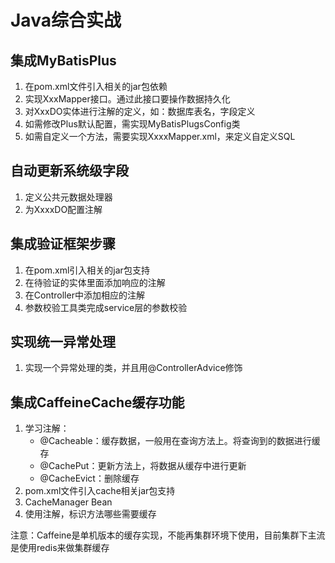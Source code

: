 # Java综合实战

## 集成MyBatisPlus
1. 在pom.xml文件引入相关的jar包依赖
2. 实现XxxMapper接口。通过此接口要操作数据持久化
3. 对XxxDO实体进行注解的定义，如：数据库表名，字段定义
4. 如需修改Plus默认配置，需实现MyBatisPlugsConfig类
5. 如需自定义一个方法，需要实现XxxxMapper.xml，来定义自定义SQL

## 自动更新系统级字段
1. 定义公共元数据处理器
2. 为XxxxDO配置注解

## 集成验证框架步骤
1. 在pom.xml引入相关的jar包支持
2. 在待验证的实体里面添加响应的注解
3. 在Controller中添加相应的注解
4. 参数校验工具类完成service层的参数校验

## 实现统一异常处理
1. 实现一个异常处理的类，并且用@ControllerAdvice修饰

## 集成CaffeineCache缓存功能
1. 学习注解：
    - @Cacheable：缓存数据，一般用在查询方法上。将查询到的数据进行缓存
    - @CachePut：更新方法上，将数据从缓存中进行更新
    - @CacheEvict：删除缓存
2. pom.xml文件引入cache相关jar包支持
3. CacheManager Bean
4. 使用注解，标识方法哪些需要缓存

注意：Caffeine是单机版本的缓存实现，不能再集群环境下使用，目前集群下主流是使用redis来做集群缓存